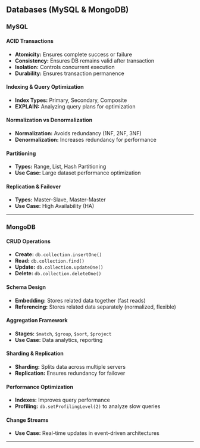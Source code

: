 
## Databases (MySQL & MongoDB)

### MySQL

#### ACID Transactions
- **Atomicity:** Ensures complete success or failure
- **Consistency:** Ensures DB remains valid after transaction
- **Isolation:** Controls concurrent execution
- **Durability:** Ensures transaction permanence

#### Indexing & Query Optimization
- **Index Types:** Primary, Secondary, Composite
- **EXPLAIN:** Analyzing query plans for optimization

#### Normalization vs Denormalization
- **Normalization:** Avoids redundancy (1NF, 2NF, 3NF)
- **Denormalization:** Increases redundancy for performance

#### Partitioning
- **Types:** Range, List, Hash Partitioning
- **Use Case:** Large dataset performance optimization

#### Replication & Failover
- **Types:** Master-Slave, Master-Master
- **Use Case:** High Availability (HA)

---

### MongoDB

#### CRUD Operations
- **Create:** `db.collection.insertOne()`
- **Read:** `db.collection.find()`
- **Update:** `db.collection.updateOne()`
- **Delete:** `db.collection.deleteOne()`

#### Schema Design
- **Embedding:** Stores related data together (fast reads)
- **Referencing:** Stores related data separately (normalized, flexible)

#### Aggregation Framework
- **Stages:** `$match`, `$group`, `$sort`, `$project`
- **Use Case:** Data analytics, reporting

#### Sharding & Replication
- **Sharding:** Splits data across multiple servers
- **Replication:** Ensures redundancy for failover

#### Performance Optimization
- **Indexes:** Improves query performance
- **Profiling:** `db.setProfilingLevel(2)` to analyze slow queries

#### Change Streams
- **Use Case:** Real-time updates in event-driven architectures

---
